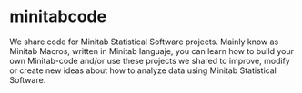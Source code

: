 # minitabcode
We share code for Minitab Statistical Software projects. Mainly know as Minitab Macros, written in Minitab languaje, you can learn how to build your own Minitab-code and/or use these projects we shared to improve, modify or create new ideas about how to analyze data using Minitab Statistical Software.

